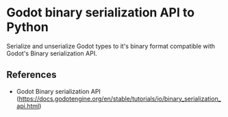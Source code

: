 # Godot binary serialization API to Python

Serialize and unserialize Godot types to it's binary format compatible with Godot's Binary serialization API.


## References

- Godot Binary serialization API (https://docs.godotengine.org/en/stable/tutorials/io/binary_serialization_api.html)
